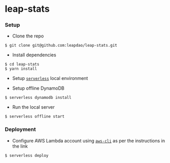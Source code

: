 # leap-stats

### Setup

- Clone the repo
```
$ git clone git@github.com:leapdao/leap-stats.git
```

- Install dependencies

```
$ cd leap-stats
$ yarn install
```

- Setup [`serverless`](https://serverless.com/framework/docs/getting-started/) local environment

- Setup offline DynamoDB
```
$ serverless dynamodb install
```

- Run the local server
```
$ serverless offline start
```

### Deployment
- Configure AWS Lambda account using [`aws-cli`](https://serverless.com/framework/docs/providers/aws/guide/credentials#setup-with-the-aws-cli) as per the instructions in the link

```
$ serverless deploy
```
